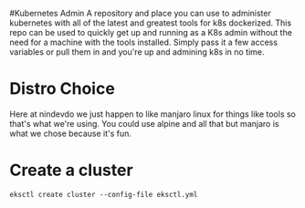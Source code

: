 #Kubernetes Admin
A repository and place you can use to administer kubernetes with all of the latest and greatest tools for k8s dockerized. This repo can be used to quickly get up and running as a K8s admin without the need for a machine with the tools installed. Simply pass it a few access variables or pull them in and you're up and admining k8s in no time.

# Distro Choice
Here at nindevdo we just happen to like manjaro linux for things like tools so that's what we're using. You could use alpine and all that but manjaro is what we chose because it's fun.

# Create a cluster
`eksctl create cluster --config-file eksctl.yml`